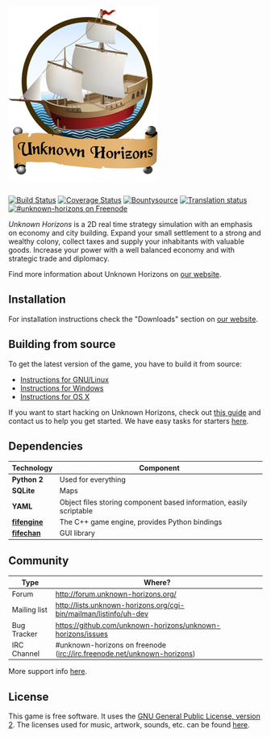 [![Unknown-Horizons](/content/gfx/uh.png)](http://www.unknown-horizons.org/)
============================================================

[![Build Status](https://travis-ci.org/unknown-horizons/unknown-horizons.svg?branch=master)](https://travis-ci.org/unknown-horizons/unknown-horizons)
[![Coverage Status](https://coveralls.io/repos/github/unknown-horizons/unknown-horizons/badge.svg?branch=master)](https://coveralls.io/github/unknown-horizons/unknown-horizons?branch=master)
 [![Bountysource](https://www.bountysource.com/badge/team?team_id=9261&style=bounties_received)](https://www.bountysource.com/teams/unknown-horizons/issues?utm_source=unknown-horizons&utm_medium=shield&utm_campaign=bounties_received)
 [![Translation status](https://hosted.weblate.org/widgets/uh/-/shields-badge.svg)](https://hosted.weblate.org/engage/uh/?utm_source=widget)
 [![#unknown-horizons on Freenode](https://img.shields.io/badge/freenode-%23unknown--horizons-green.svg)](https://webchat.freenode.net/?channels=unknown-horizons)

_Unknown Horizons_ is a 2D real time strategy simulation with an
emphasis on economy and city building. Expand your small
settlement to a strong and wealthy colony, collect taxes and
supply your inhabitants with valuable goods. Increase your
power with a well balanced economy and with strategic trade
and diplomacy.

Find more information about Unknown Horizons on [our website](http://www.unknown-horizons.org/).


## Installation

For installation instructions check the "Downloads" section on
[our website](http://www.unknown-horizons.org/download/).

## Building from source

To get the latest version of the game, you have to build it from source:

 * [Instructions for GNU/Linux](http://www.unknown-horizons.org/download/sources/s-linux/)
 * [Instructions for Windows](http://www.unknown-horizons.org/download/sources/s-windows/)
 * [Instructions for OS X](http://www.unknown-horizons.org/download/sources/s-osx/)

If you want to start hacking on Unknown Horizons, check out [this guide](https://github.com/unknown-horizons/unknown-horizons/wiki/Getting-started) and contact us to help you get started. We have easy tasks for starters [here](https://github.com/unknown-horizons/unknown-horizons/issues?q=is%3Aopen+is%3Aissue+label%3Astarter).


## Dependencies


Technology     | Component
---------------|----------
**Python 2**    | Used for everything
**SQLite**     | Maps
**YAML**       | Object files storing component based information, easily scriptable
**[fifengine](https://github.com/fifengine/fifengine)**  | The C++ game engine, provides Python bindings
**[fifechan](https://github.com/fifengine/fifechan)**   | GUI library

## Community

Type         | Where?
-------------|-----------------------------------------------------------------------
Forum        | http://forum.unknown-horizons.org/
Mailing list | http://lists.unknown-horizons.org/cgi-bin/mailman/listinfo/uh-dev
Bug Tracker  | https://github.com/unknown-horizons/unknown-horizons/issues
IRC Channel  | #unknown-horizons on freenode ([irc://irc.freenode.net/unknown-horizons](irc://irc.freenode.net/unknown-horizons))

More support info [here](https://github.com/unknown-horizons/unknown-horizons/wiki/Support-Infos).

## License

This game is free software. It uses the [GNU General Public License, version 2](https://github.com/unknown-horizons/unknown-horizons/blob/master/doc/licenses/GPL). The licenses used for music, artwork, sounds, etc. can be found [here](https://github.com/unknown-horizons/unknown-horizons/tree/master/doc).
